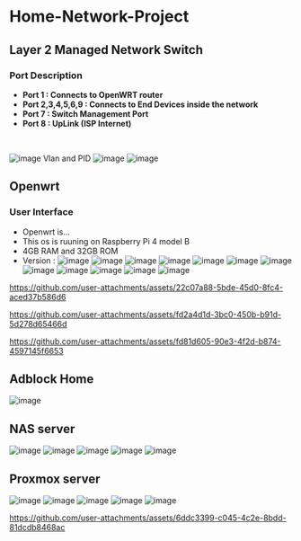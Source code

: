 # Home-Network-Project
## Layer 2 Managed Network Switch
### Port Description 
- **Port 1 : Connects to OpenWRT router** 
- **Port 2,3,4,5,6,9 : Connects to End Devices inside the network**
- **Port 7 : Switch Management Port**
- **Port 8 : UpLink (ISP Internet)**
<br>

![image](https://github.com/user-attachments/assets/6c07d57a-c336-43f3-a4e8-bde614f2bf45)
Vlan and PID
![image](https://github.com/user-attachments/assets/4f706f6f-9b85-4163-a84e-419ec97715f7)
![image](https://github.com/user-attachments/assets/07251040-e1c6-4f7e-8a24-1ec89c126805)

## Openwrt
### User Interface
- Openwrt is...
- This os is ruuning on Raspberry Pi 4 model B
- 4GB RAM and 32GB ROM
- Version : 
![image](https://github.com/user-attachments/assets/6bd97ecb-aebc-4e0c-aaca-e97cf121d608)
![image](https://github.com/user-attachments/assets/51ce38cc-560c-44dc-b839-d05c8101098b)
![image](https://github.com/user-attachments/assets/0dcda386-6f9b-41b9-adaf-4da05e608655)
![image](https://github.com/user-attachments/assets/4e01056a-a958-47ca-9559-a23e570e5c01)
![image](https://github.com/user-attachments/assets/11f4db37-52ae-48dc-93a5-eb41360a5ed1)
![image](https://github.com/user-attachments/assets/79ed862f-ec9b-4184-99ea-355678571615)
![image](https://github.com/user-attachments/assets/3cac8e91-f942-44c0-85f7-9cd64259cc81)
![image](https://github.com/user-attachments/assets/36ec9443-8672-447c-a5cb-9cb6f7c69b1b)
![image](https://github.com/user-attachments/assets/278049af-9c30-4881-b3e4-c2f2601e31a4)
![image](https://github.com/user-attachments/assets/e52cc23c-059f-4e57-9f33-2831f53f5307)
![image](https://github.com/user-attachments/assets/81d82ed1-bdf8-46f4-9dfe-a98458767460)
![image](https://github.com/user-attachments/assets/de803872-a541-4cb2-9ff3-902c91025c8f)





https://github.com/user-attachments/assets/22c07a88-5bde-45d0-8fc4-aced37b586d6




https://github.com/user-attachments/assets/fd2a4d1d-3bc0-450b-b91d-5d278d65466d



https://github.com/user-attachments/assets/fd81d605-90e3-4f2d-b874-4597145f6653





## Adblock Home
![image](https://github.com/user-attachments/assets/71b3f747-6f7f-48ff-b03b-9c41788fbdfc)

## NAS server
![image](https://github.com/user-attachments/assets/8a1fab87-f45d-434f-a627-f8a53b9970bd)
![image](https://github.com/user-attachments/assets/80622c9e-3e43-4a9d-a7cd-d57b8ba335ea)
![image](https://github.com/user-attachments/assets/3c941d68-7007-4bab-b725-0da592696816)
![image](https://github.com/user-attachments/assets/eff6aacc-e47f-4b65-969c-5f8f23b5ed52)
![image](https://github.com/user-attachments/assets/01b48d9f-ea02-43a0-866b-6f38c6c2ed4c)

## Proxmox server
![image](https://github.com/user-attachments/assets/82cc9c68-60c8-4c78-9b6f-4d7116dfd283)
![image](https://github.com/user-attachments/assets/b1442d08-b676-4824-9d44-fbc245897369)
![image](https://github.com/user-attachments/assets/c5997da1-7f78-490a-80f1-4e6a2590ef69)
![image](https://github.com/user-attachments/assets/0851bf2f-69bb-47e6-a682-b10848480a95)
![image](https://github.com/user-attachments/assets/3a67b750-a9bd-4943-9c62-36b172e67c05)




https://github.com/user-attachments/assets/6ddc3399-c045-4c2e-8bdd-81dcdb8468ac



















